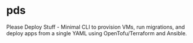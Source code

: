# pds
Please Deploy Stuff - Minimal CLI to provision VMs, run migrations, and deploy apps from a single YAML using OpenTofu/Terraform and Ansible.
